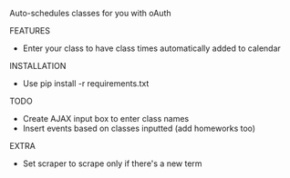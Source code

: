 Auto-schedules classes for you with oAuth

FEATURES
 * Enter your class to have class times automatically added to calendar


INSTALLATION
 * Use pip install -r requirements.txt

TODO
 * Create AJAX input box to enter class names
 * Insert events based on classes inputted (add homeworks too)

EXTRA
 * Set scraper to scrape only if there's a new term 
